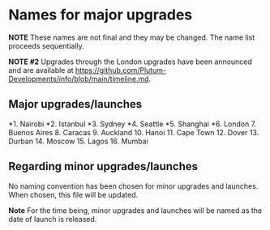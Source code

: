 # Names for major upgrades

**NOTE** These names are not final and they may be changed. The name list proceeds sequentially.

**NOTE #2** Upgrades through the London upgrades have been announced and are available at https://github.com/Plutum-Developments/info/blob/main/timeline.md.

## Major upgrades/launches
*1.  Nairobi
*2.  Istanbul
*3.  Sydney
*4.  Seattle
*5.  Shanghai
*6.  London
7.  Buenos Aires
8.  Caracas
9.  Auckland
10. Hanoi
11. Cape Town
12. Dover
13. Durban
14. Moscow
15. Lagos
16. Mumbai

## Regarding minor upgrades/launches
No naming convention has been chosen for minor upgrades and launches. When chosen, this file will be updated.

**Note** For the time being, minor upgrades and launches will be named as the date of launch is released.
